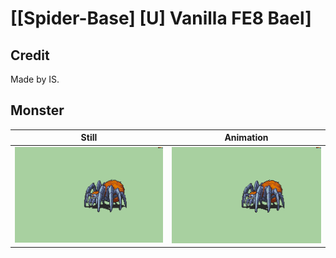 # [\[Spider-Base\] \[U\] Vanilla FE8 Bael]

## Credit

Made by IS.
	
## Monster

| Still | Animation |
| :---: | :-------: |
| ![Monster still](./Monster_000.png) | ![Monster animation](./Monster.gif) |
